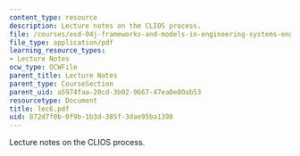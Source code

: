 ```yaml
---
content_type: resource
description: Lecture notes on the CLIOS process.
file: /courses/esd-04j-frameworks-and-models-in-engineering-systems-engineering-system-design-spring-2007/872d7f0b0f9b1b3d385f3dae95ba1398_lec6.pdf
file_type: application/pdf
learning_resource_types:
- Lecture Notes
ocw_type: OCWFile
parent_title: Lecture Notes
parent_type: CourseSection
parent_uid: a5974faa-20cd-3b02-9667-47ea0e80ab53
resourcetype: Document
title: lec6.pdf
uid: 872d7f0b-0f9b-1b3d-385f-3dae95ba1398
---
```

Lecture notes on the CLIOS process.

